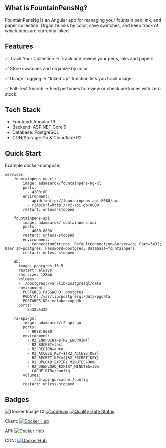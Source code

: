 ## What is FountainPensNg?

FountainPensNg is an Angular app for managing your fountain pen, ink, and paper collection. Organize inks by color, save swatches, and keep track of which pens are currently inked.

## Features

✅ Track Your Collection → Track and review your pens, inks and papers.

✅ Store swatches and organize by color.

✅ Usage Logging → "Inked Up" function lets you track usage.

✅ Full-Text Search → Find perfumes to review or check perfumes with zero stock.

## Tech Stack
- Frontend: Angular 19
- Backend: ASP.NET Core 9
- Database: PostgreSQL
- CDN/Storage: Go & Cloudflare R2


## Quick Start
Example docker-compose:

```
services:
    fountainpens-ng-cl:
        image: adamsarok/fountainpens-ng-cl
        ports:
          - 4200:80
        environment:
          - apiUrl=http://fountainpens-api:8080/api
          - r2ApiUrl=http://r2-api-go:8080
        restart: unless-stopped

    fountainpens-api:
        image: adamsarok/fountainpens-api
        ports:
          - 4080:8080
        restart: unless-stopped
        environment:
          - ConnectionStrings__DefaultConnection=Server=db; Port=5432; User Id=postgres; Password=postgres; Database=fountainpens
        restart: unless-stopped

    db:
      image: postgres:16.5
      restart: always
      shm_size: 128mb
      volumes:
      - ./postgres:/var/lib/postgresql/data
      environment:
        POSTGRES_PASSWORD: postgres
        PGDATA: /var/lib/postgresql/data/pgdata
        POSTGRES_DB: metabaseappdb 
      ports:
        - 5432:5432

    r2-api-go:
        image: adamsarok/r2-api-go
        ports:
          - 9088:8080
        environment:
          - R2_ENDPOINT=${R2_ENDPOINT}
          - R2_BUCKET=test
          - R2_REGION=auto
          - R2_ACCESS_KEY=${R2_ACCESS_KEY}
          - R2_SECRET_KEY=${R2_SECRET_KEY}
          - R2_UPLOAD_EXPIRY_MINUTES=30m
          - R2_DOWNLOAD_EXPIRY_MINUTES=30m
          - CACHE_DIR=/config
        volumes:
          - ./r2-api-go/cache:/config
        restart: unless-stopped
```

## Badges

![Docker Image CI](https://github.com/adamsarok/FountainPensNg/actions/workflows/docker-image.yml/badge.svg)
[![codecov](https://codecov.io/github/adamsarok/FountainPensNg/graph/badge.svg?token=4HATTWKM9V)](https://codecov.io/github/adamsarok/FountainPensNg)
[![Quality Gate Status](https://sonarcloud.io/api/project_badges/measure?project=adamsarok_FountainPensNg&metric=alert_status)](https://sonarcloud.io/summary/new_code?id=adamsarok_FountainPensNg)

Client: [![Docker Hub](https://img.shields.io/docker/pulls/adamsarok/fountainpens-ng-cl.svg)](https://hub.docker.com/r/adamsarok/fountainpens-ng-cl)

API: [![Docker Hub](https://img.shields.io/docker/pulls/adamsarok/fountainpens-api.svg)](https://hub.docker.com/r/adamsarok/fountainpens-api)

CDN: [![Docker Hub](https://img.shields.io/docker/pulls/adamsarok/r2-api-go.svg)](https://hub.docker.com/r/adamsarok/r2-api-go)
